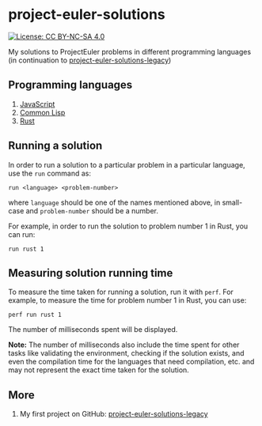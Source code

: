 # project-euler-solutions

[![License: CC BY-NC-SA 4.0](https://licensebuttons.net/l/by-nc-sa/4.0/80x15.png)](https://creativecommons.org/licenses/by-nc-sa/4.0)

My solutions to ProjectEuler problems in different programming languages
(in continuation to [project-euler-solutions-legacy](https://github.com/myTerminal/project-euler-solutions-legacy))

## Programming languages

1. [JavaScript](solutions/javascript)
2. [Common Lisp](solutions/common-lisp)
3. [Rust](solutions/rust)

## Running a solution

In order to run a solution to a particular problem in a particular language, use the `run` command as:

    run <language> <problem-number>

where `language` should be one of the names mentioned above, in small-case and `problem-number` should be a number.

For example, in order to run the solution to problem number 1 in Rust, you can run:

    run rust 1

## Measuring solution running time

To measure the time taken for running a solution, run it with `perf`. For example, to measure the time for problem number 1 in Rust, you can use:

    perf run rust 1

The number of milliseconds spent will be displayed.

**Note:** The number of milliseconds also include the time spent for other tasks like validating the environment, checking if the solution exists, and even the compilation time for the languages that need compilation, etc. and may not represent the exact time taken for the solution.

## More

1. My first project on GitHub: [project-euler-solutions-legacy](https://github.com/myTerminal/project-euler-solutions-legacy)

